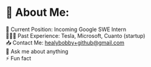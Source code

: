 # 💫 About Me:
🧳 Current Position: Incoming Google SWE Intern
<br>👨🏻‍💻 Past Experience: Tesla, Microsoft, Cuanto (startup)
<br>📥 Contact Me: healybobby+github@gmail.com
<br>💬 Ask me about anything
<br>⚡ Fun fact
